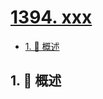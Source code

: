 # [1394. xxx](https://github.com/Tdahuyou/TNotes.leetcode/tree/main/notes/1394.%20xxx)

<!-- region:toc -->

- [1. 📝 概述](#1--概述)

<!-- endregion:toc -->

## 1. 📝 概述
